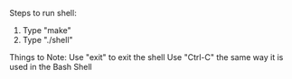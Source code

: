 Steps to run shell:
1. Type "make"
2. Type "./shell"

Things to Note:
Use "exit" to exit the shell
Use "Ctrl-C" the same way it is used in the Bash Shell
